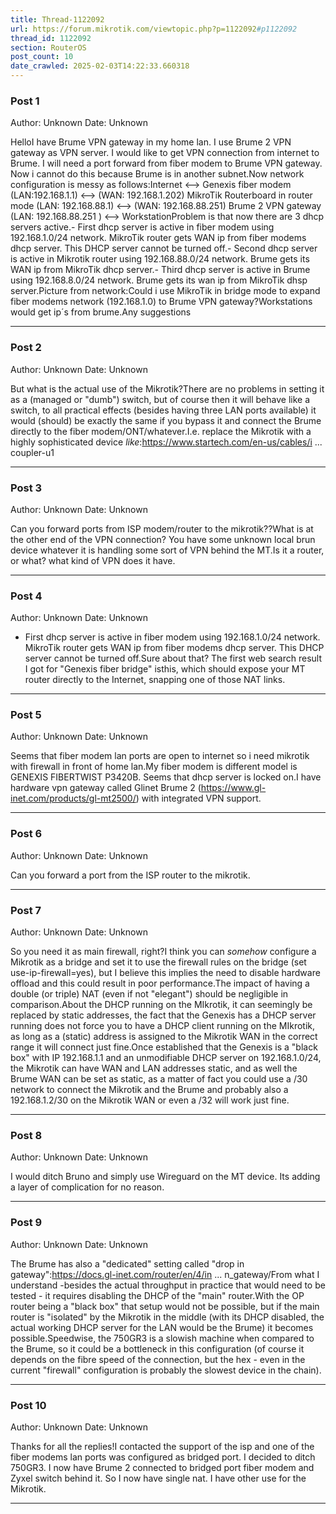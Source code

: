 ```yaml
---
title: Thread-1122092
url: https://forum.mikrotik.com/viewtopic.php?p=1122092#p1122092
thread_id: 1122092
section: RouterOS
post_count: 10
date_crawled: 2025-02-03T14:22:33.660318
---
```


### Post 1
Author: Unknown
Date: Unknown

HelloI have Brume VPN gateway in my home lan. I use Brume 2 VPN gateway as VPN server. I would like to get VPN connection from internet to Brume. I will need a port forward from fiber modem to Brume VPN gateway. Now i cannot do this because Brume is in another subnet.Now network configuration is messy as follows:Internet <--> Genexis fiber modem (LAN:192.168.1.1) <--> (WAN: 192.168.1.202) MikroTik Routerboard in router mode (LAN: 192.168.88.1) <--> (WAN: 192.168.88.251) Brume 2 VPN gateway (LAN: 192.168.88.251 ) <--> WorkstationProblem is that now there are 3 dhcp servers active.- First dhcp server is active in fiber modem using 192.168.1.0/24 network. MikroTik router gets WAN ip from fiber modems dhcp server. This DHCP server cannot be turned off.- Second dhcp server is active in Mikrotik router using 192.168.88.0/24 network. Brume gets its WAN ip from MikroTik dhcp server.- Third dhcp server is active in Brume using 192.168.8.0/24 network. Brume gets its wan ip from MikroTik dhsp server.Picture from network:Could i use MikroTik in bridge mode to expand fiber modems network (192.168.1.0) to Brume VPN gateway?Workstations would get ip´s from brume.Any suggestions

---
### Post 2
Author: Unknown
Date: Unknown

But what is the actual use of the Mikrotik?There are no problems in setting it as a (managed or "dumb") switch, but of course then it will behave like a switch, to all practical effects (besides having three LAN ports available) it would (should) be exactly the same if you bypass it and connect the Brume directly to the fiber modem/ONT/whatever.I.e. replace the Mikrotik with a highly sophisticated device *like*:https://www.startech.com/en-us/cables/i ... coupler-u1

---
### Post 3
Author: Unknown
Date: Unknown

Can you forward ports from ISP modem/router  to the mikrotik??What is at the other end of the VPN connection?   You have some unknown local brun device whatever it is handling some sort of VPN behind the MT.Is it a router, or what?   what kind of VPN does it have.

---
### Post 4
Author: Unknown
Date: Unknown

- First dhcp server is active in fiber modem using 192.168.1.0/24 network. MikroTik router gets WAN ip from fiber modems dhcp server. This DHCP server cannot be turned off.Sure about that? The first web search result I got for "Genexis fiber bridge" isthis, which should expose your MT router directly to the Internet, snapping one of those NAT links.

---
### Post 5
Author: Unknown
Date: Unknown

Seems that fiber modem lan ports are open to internet so i need mikrotik with firewall in front of home lan.My fiber modem is different model is GENEXIS FIBERTWIST P3420B. Seems that dhcp server is locked on.I have hardware vpn gateway called Glinet Brume 2 (https://www.gl-inet.com/products/gl-mt2500/) with integrated VPN support.

---
### Post 6
Author: Unknown
Date: Unknown

Can you forward a port from the ISP router to the mikrotik.

---
### Post 7
Author: Unknown
Date: Unknown

So you need it as main firewall, right?I think you can *somehow* configure a Mikrotik as a bridge and set it to use the firewall rules on the bridge (set use-ip-firewall=yes), but I believe this implies the need to disable hardware offload and this could result in poor performance.The impact of having a double (or triple) NAT (even if not "elegant") should be negligible in comparison.About the DHCP running on the MIkrotik, it can seemingly be replaced by static addresses, the fact that the Genexis has a DHCP server running does not force you to have a DHCP client running on the MIkrotik, as long as a (static) address is assigned to the Mikrotik WAN in the correct range it will connect just fine.Once established that the Genexis is a "black box" with IP 192.168.1.1 and an unmodifiable DHCP server on 192.168.1.0/24, the Mikrotik can have WAN and LAN addresses static, and as well the Brume WAN can be set as static, as a matter of fact you could use a /30 network to connect the Mikrotik and the Brume and probably also a 192.168.1.2/30 on the Mikrotik WAN or even a /32 will work just fine.

---
### Post 8
Author: Unknown
Date: Unknown

I would ditch Bruno and simply use Wireguard on the MT device.  Its adding a layer of complication for no reason.

---
### Post 9
Author: Unknown
Date: Unknown

The Brume has also a "dedicated" setting called "drop in gateway":https://docs.gl-inet.com/router/en/4/in ... n_gateway/From what I understand -besides the actual throughput in practice that would need to be tested - it requires disabling the DHCP of the "main" router.With  the OP router being a "black box" that setup would not be possible, but if the main router is "isolated" by the Mikrotik in the middle (with its DHCP disabled, the actual working DHCP server for the LAN would be the Brume) it becomes possible.Speedwise, the 750GR3 is a slowish machine when compared to the Brume, so it could be a bottleneck in this configuration (of course it depends on the fibre speed of the connection, but the hex - even in the current "firewall" configuration is probably the slowest device in the chain).

---
### Post 10
Author: Unknown
Date: Unknown

Thanks for all the replies!I contacted the support of the isp and one of the fiber modems lan ports was configured as bridged port. I decided to ditch 750GR3. I now have Brume 2 connected to bridged port fiber modem and Zyxel switch behind it. So I now have single nat. I have other use for the Mikrotik.

---
